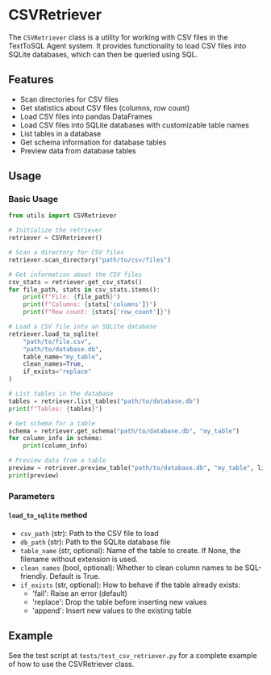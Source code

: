 # CSVRetriever

The `CSVRetriever` class is a utility for working with CSV files in the TextToSQL Agent system. It provides functionality to load CSV files into SQLite databases, which can then be queried using SQL.

## Features

- Scan directories for CSV files
- Get statistics about CSV files (columns, row count)
- Load CSV files into pandas DataFrames
- Load CSV files into SQLite databases with customizable table names
- List tables in a database
- Get schema information for database tables
- Preview data from database tables

## Usage

### Basic Usage

```python
from utils import CSVRetriever

# Initialize the retriever
retriever = CSVRetriever()

# Scan a directory for CSV files
retriever.scan_directory("path/to/csv/files")

# Get information about the CSV files
csv_stats = retriever.get_csv_stats()
for file_path, stats in csv_stats.items():
    print(f"File: {file_path}")
    print(f"Columns: {stats['columns']}")
    print(f"Row count: {stats['row_count']}")

# Load a CSV file into an SQLite database
retriever.load_to_sqlite(
    "path/to/file.csv", 
    "path/to/database.db",
    table_name="my_table",
    clean_names=True,
    if_exists="replace"
)

# List tables in the database
tables = retriever.list_tables("path/to/database.db")
print(f"Tables: {tables}")

# Get schema for a table
schema = retriever.get_schema("path/to/database.db", "my_table")
for column_info in schema:
    print(column_info)

# Preview data from a table
preview = retriever.preview_table("path/to/database.db", "my_table", limit=5)
print(preview)
```

### Parameters

#### `load_to_sqlite` method

- `csv_path` (str): Path to the CSV file to load
- `db_path` (str): Path to the SQLite database file
- `table_name` (str, optional): Name of the table to create. If None, the filename without extension is used.
- `clean_names` (bool, optional): Whether to clean column names to be SQL-friendly. Default is True.
- `if_exists` (str, optional): How to behave if the table already exists:
  - 'fail': Raise an error (default)
  - 'replace': Drop the table before inserting new values
  - 'append': Insert new values to the existing table

## Example

See the test script at `tests/test_csv_retriever.py` for a complete example of how to use the CSVRetriever class. 